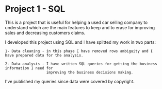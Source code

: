 # Project 1 - SQL

This is a project that is useful for helping a used car selling company to understand which are the main features to keep and to erase for improving sales and decreasing customers claims.

I developed this project using SQL and I have splitted my work in two parts:

    1- Data cleaning - in this phase I have removed rows ambiguity and I have prepared data for the analysis.
    
    2- Data analysis - I have written SQL queries for getting the business information I need for 
                       improving the business decisions making.

I've published my queries since data were covered by copyright.
